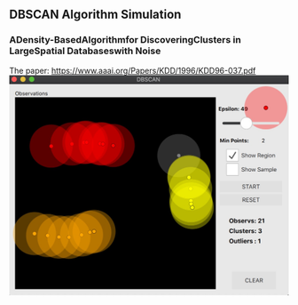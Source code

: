 ## DBSCAN Algorithm Simulation
### ADensity-BasedAlgorithmfor DiscoveringClusters in LargeSpatial Databaseswith Noise
The paper: https://www.aaai.org/Papers/KDD/1996/KDD96-037.pdf
![Screen](./Temp/pic.jpg)